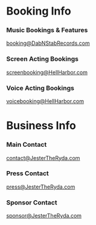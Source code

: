 # Booking Info
### Music Bookings & Features
booking@DabNStabRecords.com

### Screen Acting Bookings
screenbooking@HellHarbor.com

### Voice Acting Bookings
voicebooking@HellHarbor.com

# Business Info
### Main Contact
contact@JesterTheRyda.com

### Press Contact
press@JesterTheRyda.com

### Sponsor Contact
sponsor@JesterTheRyda.com